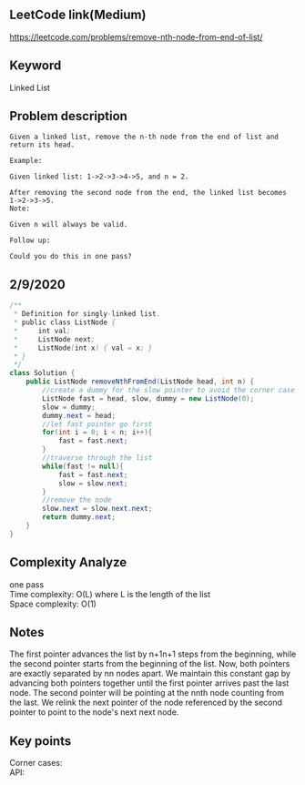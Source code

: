 ## LeetCode link(Medium)
https://leetcode.com/problems/remove-nth-node-from-end-of-list/

## Keyword
Linked List

## Problem description
```
Given a linked list, remove the n-th node from the end of list and return its head.

Example:

Given linked list: 1->2->3->4->5, and n = 2.

After removing the second node from the end, the linked list becomes 1->2->3->5.
Note:

Given n will always be valid.

Follow up:

Could you do this in one pass?
```
## 2/9/2020

```java
/**
 * Definition for singly-linked list.
 * public class ListNode {
 *     int val;
 *     ListNode next;
 *     ListNode(int x) { val = x; }
 * }
 */
class Solution {
    public ListNode removeNthFromEnd(ListNode head, int n) {
        //create a dummy for the slow pointer to avoid the corner case
        ListNode fast = head, slow, dummy = new ListNode(0);
        slow = dummy;
        dummy.next = head;
        //let fast pointer go first
        for(int i = 0; i < n; i++){
            fast = fast.next;
        }
        //traverse through the list
        while(fast != null){
            fast = fast.next;
            slow = slow.next;
        }
        //remove the node
        slow.next = slow.next.next;
        return dummy.next;
    }
}
```

## Complexity Analyze
one pass\
Time complexity: O(L) where L is the length of the list\
Space complexity: O(1)

## Notes
The first pointer advances the list by n+1n+1 steps from the beginning, while the second pointer starts from the beginning of the list. Now, both pointers are exactly separated by nn nodes apart. We maintain this constant gap by advancing both pointers together until the first pointer arrives past the last node. The second pointer will be pointing at the nnth node counting from the last. We relink the next pointer of the node referenced by the second pointer to point to the node's next next node.

## Key points
Corner cases: \
API: 